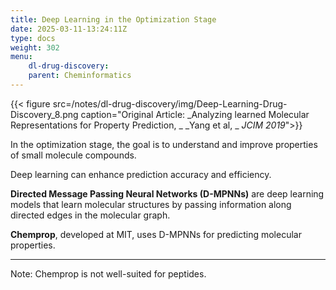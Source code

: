 ```yaml
---
title: Deep Learning in the Optimization Stage
date: 2025-03-11-13:24:11Z
type: docs 
weight: 302
menu: 
    dl-drug-discovery:
    parent: Cheminformatics
---
```


{{< figure src=/notes/dl-drug-discovery/img/Deep-Learning-Drug-Discovery_8.png caption="Original Article:  _Analyzing learned Molecular Representations for Property Prediction, _  _Yang et al, _  _JCIM 2019_">}}

In the optimization stage, the goal is to understand and improve properties of small molecule compounds.

Deep learning can enhance prediction accuracy and efficiency.

**Directed Message Passing Neural Networks (D-MPNNs)** are deep learning models that learn molecular structures by passing information along directed edges in the molecular graph.

**Chemprop**, developed at MIT, uses D-MPNNs for predicting molecular properties.

-------------------------------------------------------------------------------
Note: Chemprop is not well-suited for peptides.
